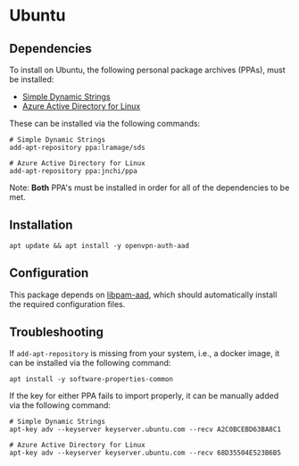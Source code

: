 # Ubuntu

## Dependencies

To install on Ubuntu, the following personal package archives (PPAs),
must be installed:

- [Simple Dynamic Strings][sds-ppa]
- [Azure Active Directory for Linux][jnchi-ppa]

These can be installed via the following commands:

```terminal
# Simple Dynamic Strings
add-apt-repository ppa:lramage/sds

# Azure Active Directory for Linux
add-apt-repository ppa:jnchi/ppa
```
Note: __Both__ PPA's must be installed in order for all of the dependencies to be met.

## Installation

```terminal
apt update && apt install -y openvpn-auth-aad
```

## Configuration

This package depends on [libpam-aad][libpam-aad-ubuntu-config],
which should automatically install the required configuration files.

## Troubleshooting

If `add-apt-repository` is missing from your system, i.e., a docker image,
it can be installed via the following command:

```terminal
apt install -y software-properties-common
```

If the key for either PPA fails to import properly, 
it can be manually added via the following command:

```terminal
# Simple Dynamic Strings
apt-key adv --keyserver keyserver.ubuntu.com --recv A2C0BCEBD63BA8C1

# Azure Active Directory for Linux
apt-key adv --keyserver keyserver.ubuntu.com --recv 68D35504E523B6B5
```

[jnchi-ppa]: https://launchpad.net/~jnchi/+archive/ubuntu/ppa
[libpam-aad-ubuntu-config]: https://github.com/aad-for-linux/pam_aad/blob/master/doc/ubuntu.md#configuration
[sds-ppa]: https://launchpad.net/~lramage/+archive/ubuntu/sds
